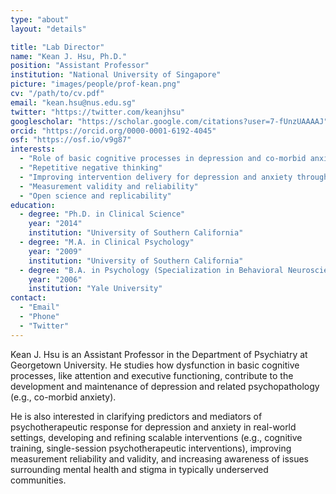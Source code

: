 ```yaml
---
type: "about"
layout: "details"

title: "Lab Director"
name: "Kean J. Hsu, Ph.D."
position: "Assistant Professor"
institution: "National University of Singapore"
picture: "images/people/prof-kean.png"
cv: "/path/to/cv.pdf"
email: "kean.hsu@nus.edu.sg"
twitter: "https://twitter.com/keanjhsu"
googlescholar: "https://scholar.google.com/citations?user=7-fUnzUAAAAJ"
orcid: "https://orcid.org/0000-0001-6192-4045"
osf: "https://osf.io/v9g87"
interests:
  - "Role of basic cognitive processes in depression and co-morbid anxiety risk and maintenance"
  - "Repetitive negative thinking"
  - "Improving intervention delivery for depression and anxiety through scalable interventions and treatment personalization"
  - "Measurement validity and reliability"
  - "Open science and replicability"
education:
  - degree: "Ph.D. in Clinical Science"
    year: "2014"
    institution: "University of Southern California"
  - degree: "M.A. in Clinical Psychology"
    year: "2009"
    institution: "University of Southern California"
  - degree: "B.A. in Psychology (Specialization in Behavioral Neuroscience)"
    year: "2006"
    institution: "Yale University"
contact:
  - "Email"
  - "Phone"
  - "Twitter"
---
```


Kean J. Hsu is an Assistant Professor in the Department of Psychiatry at Georgetown University. He studies how dysfunction in basic cognitive processes, like attention and executive functioning, contribute to the development and maintenance of depression and related psychopathology (e.g., co-morbid anxiety).

He is also interested in clarifying predictors and mediators of psychotherapeutic response for depression and anxiety in real-world settings, developing and refining scalable interventions (e.g., cognitive training, single-session psychotherapeutic interventions), improving measurement reliability and validity, and increasing awareness of issues surrounding mental health and stigma in typically underserved communities.
